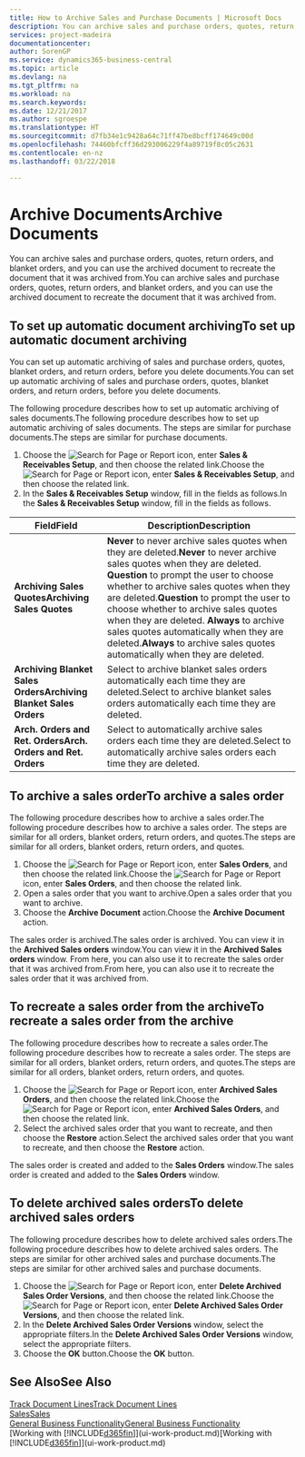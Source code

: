 ```yaml
---
title: How to Archive Sales and Purchase Documents | Microsoft Docs
description: You can archive sales and purchase orders, quotes, return orders, and blanket orders, and you can use the archived document to recreate the document that it was archived from.
services: project-madeira
documentationcenter: 
author: SorenGP
ms.service: dynamics365-business-central
ms.topic: article
ms.devlang: na
ms.tgt_pltfrm: na
ms.workload: na
ms.search.keywords: 
ms.date: 12/21/2017
ms.author: sgroespe
ms.translationtype: HT
ms.sourcegitcommit: d7fb34e1c9428a64c71ff47be8bcff174649c00d
ms.openlocfilehash: 74460bfcff36d293006229f4a89719f8c05c2631
ms.contentlocale: en-nz
ms.lasthandoff: 03/22/2018

---
```

# <a name="archive-documents"></a><span data-ttu-id="dfe61-103">Archive Documents</span><span class="sxs-lookup"><span data-stu-id="dfe61-103">Archive Documents</span></span>
<span data-ttu-id="dfe61-104">You can archive sales and purchase orders, quotes, return orders, and blanket orders, and you can use the archived document to recreate the document that it was archived from.</span><span class="sxs-lookup"><span data-stu-id="dfe61-104">You can archive sales and purchase orders, quotes, return orders, and blanket orders, and you can use the archived document to recreate the document that it was archived from.</span></span>

## <a name="to-set-up-automatic-document-archiving"></a><span data-ttu-id="dfe61-105">To set up automatic document archiving</span><span class="sxs-lookup"><span data-stu-id="dfe61-105">To set up automatic document archiving</span></span>  
<span data-ttu-id="dfe61-106">You can set up automatic archiving of sales and purchase orders, quotes, blanket orders, and return orders, before you delete documents.</span><span class="sxs-lookup"><span data-stu-id="dfe61-106">You can set up automatic archiving of sales and purchase orders, quotes, blanket orders, and return orders, before you delete documents.</span></span>

<span data-ttu-id="dfe61-107">The following procedure describes how to set up automatic archiving of sales documents.</span><span class="sxs-lookup"><span data-stu-id="dfe61-107">The following procedure describes how to set up automatic archiving of sales documents.</span></span> <span data-ttu-id="dfe61-108">The steps are similar for purchase documents.</span><span class="sxs-lookup"><span data-stu-id="dfe61-108">The steps are similar for purchase documents.</span></span>
1.  <span data-ttu-id="dfe61-109">Choose the ![Search for Page or Report](media/ui-search/search_small.png "Search for Page or Report icon") icon, enter **Sales & Receivables Setup**, and then choose the related link.</span><span class="sxs-lookup"><span data-stu-id="dfe61-109">Choose the ![Search for Page or Report](media/ui-search/search_small.png "Search for Page or Report icon") icon, enter **Sales & Receivables Setup**, and then choose the related link.</span></span>
2. <span data-ttu-id="dfe61-110">In the **Sales & Receivables Setup** window, fill in the fields as follows.</span><span class="sxs-lookup"><span data-stu-id="dfe61-110">In the **Sales & Receivables Setup** window, fill in the fields as follows.</span></span>

|<span data-ttu-id="dfe61-111">Field</span><span class="sxs-lookup"><span data-stu-id="dfe61-111">Field</span></span>|<span data-ttu-id="dfe61-112">Description</span><span class="sxs-lookup"><span data-stu-id="dfe61-112">Description</span></span>|
|-----|-----------|
|<span data-ttu-id="dfe61-113">**Archiving Sales Quotes**</span><span class="sxs-lookup"><span data-stu-id="dfe61-113">**Archiving Sales Quotes**</span></span>|<span data-ttu-id="dfe61-114">**Never** to never archive sales quotes when they are deleted.</span><span class="sxs-lookup"><span data-stu-id="dfe61-114">**Never** to never archive sales quotes when they are deleted.</span></span> <span data-ttu-id="dfe61-115">**Question** to prompt the user to choose whether to archive sales quotes when they are deleted.</span><span class="sxs-lookup"><span data-stu-id="dfe61-115">**Question** to prompt the user to choose whether to archive sales quotes when they are deleted.</span></span> <span data-ttu-id="dfe61-116">**Always** to archive sales quotes automatically when they are deleted.</span><span class="sxs-lookup"><span data-stu-id="dfe61-116">**Always** to archive sales quotes automatically when they are deleted.</span></span>|
|<span data-ttu-id="dfe61-117">**Archiving Blanket Sales Orders**</span><span class="sxs-lookup"><span data-stu-id="dfe61-117">**Archiving Blanket Sales Orders**</span></span>|<span data-ttu-id="dfe61-118">Select to archive blanket sales orders automatically each time they are deleted.</span><span class="sxs-lookup"><span data-stu-id="dfe61-118">Select to archive blanket sales orders automatically each time they are deleted.</span></span>|
|<span data-ttu-id="dfe61-119">**Arch. Orders and Ret. Orders**</span><span class="sxs-lookup"><span data-stu-id="dfe61-119">**Arch. Orders and Ret. Orders**</span></span>|<span data-ttu-id="dfe61-120">Select to automatically archive sales orders each time they are deleted.</span><span class="sxs-lookup"><span data-stu-id="dfe61-120">Select to automatically archive sales orders each time they are deleted.</span></span>|

## <a name="to-archive-a-sales-order"></a><span data-ttu-id="dfe61-121">To archive a sales order</span><span class="sxs-lookup"><span data-stu-id="dfe61-121">To archive a sales order</span></span>
<span data-ttu-id="dfe61-122">The following procedure describes how to archive a sales order.</span><span class="sxs-lookup"><span data-stu-id="dfe61-122">The following procedure describes how to archive a sales order.</span></span> <span data-ttu-id="dfe61-123">The steps are similar for all orders, blanket orders, return orders, and quotes.</span><span class="sxs-lookup"><span data-stu-id="dfe61-123">The steps are similar for all orders, blanket orders, return orders, and quotes.</span></span>

1.  <span data-ttu-id="dfe61-124">Choose the ![Search for Page or Report](media/ui-search/search_small.png "Search for Page or Report icon") icon, enter **Sales Orders**, and then choose the related link.</span><span class="sxs-lookup"><span data-stu-id="dfe61-124">Choose the ![Search for Page or Report](media/ui-search/search_small.png "Search for Page or Report icon") icon, enter **Sales Orders**, and then choose the related link.</span></span>  
2.  <span data-ttu-id="dfe61-125">Open a sales order that you want to archive.</span><span class="sxs-lookup"><span data-stu-id="dfe61-125">Open a sales order that you want to archive.</span></span>  
3.  <span data-ttu-id="dfe61-126">Choose the **Archive Document** action.</span><span class="sxs-lookup"><span data-stu-id="dfe61-126">Choose the **Archive Document** action.</span></span>

<span data-ttu-id="dfe61-127">The sales order is archived.</span><span class="sxs-lookup"><span data-stu-id="dfe61-127">The sales order is archived.</span></span> <span data-ttu-id="dfe61-128">You can view it in the **Archived Sales orders** window.</span><span class="sxs-lookup"><span data-stu-id="dfe61-128">You can view it in the **Archived Sales orders** window.</span></span> <span data-ttu-id="dfe61-129">From here, you can also use it to recreate the sales order that it was archived from.</span><span class="sxs-lookup"><span data-stu-id="dfe61-129">From here, you can also use it to recreate the sales order that it was archived from.</span></span>

## <a name="to-recreate-a-sales-order-from-the-archive"></a><span data-ttu-id="dfe61-130">To recreate a sales order from the archive</span><span class="sxs-lookup"><span data-stu-id="dfe61-130">To recreate a sales order from the archive</span></span>
<span data-ttu-id="dfe61-131">The following procedure describes how to recreate a sales order.</span><span class="sxs-lookup"><span data-stu-id="dfe61-131">The following procedure describes how to recreate a sales order.</span></span> <span data-ttu-id="dfe61-132">The steps are similar for all orders, blanket orders, return orders, and quotes.</span><span class="sxs-lookup"><span data-stu-id="dfe61-132">The steps are similar for all orders, blanket orders, return orders, and quotes.</span></span>

1.  <span data-ttu-id="dfe61-133">Choose the ![Search for Page or Report](media/ui-search/search_small.png "Search for Page or Report icon") icon, enter **Archived Sales Orders**, and then choose the related link.</span><span class="sxs-lookup"><span data-stu-id="dfe61-133">Choose the ![Search for Page or Report](media/ui-search/search_small.png "Search for Page or Report icon") icon, enter **Archived Sales Orders**, and then choose the related link.</span></span>
2.  <span data-ttu-id="dfe61-134">Select the archived sales order that you want to recreate, and then choose the **Restore** action.</span><span class="sxs-lookup"><span data-stu-id="dfe61-134">Select the archived sales order that you want to recreate, and then choose the **Restore** action.</span></span>  

<span data-ttu-id="dfe61-135">The sales order is created and added to the **Sales Orders** window.</span><span class="sxs-lookup"><span data-stu-id="dfe61-135">The sales order is created and added to the **Sales Orders** window.</span></span>

## <a name="to-delete-archived-sales-orders"></a><span data-ttu-id="dfe61-136">To delete archived sales orders</span><span class="sxs-lookup"><span data-stu-id="dfe61-136">To delete archived sales orders</span></span>
<span data-ttu-id="dfe61-137">The following procedure describes how to delete archived sales orders.</span><span class="sxs-lookup"><span data-stu-id="dfe61-137">The following procedure describes how to delete archived sales orders.</span></span> <span data-ttu-id="dfe61-138">The steps are similar for other archived sales and purchase documents.</span><span class="sxs-lookup"><span data-stu-id="dfe61-138">The steps are similar for other archived sales and purchase documents.</span></span>

1.  <span data-ttu-id="dfe61-139">Choose the ![Search for Page or Report](media/ui-search/search_small.png "Search for Page or Report icon") icon, enter **Delete Archived Sales Order Versions**, and then choose the related link.</span><span class="sxs-lookup"><span data-stu-id="dfe61-139">Choose the ![Search for Page or Report](media/ui-search/search_small.png "Search for Page or Report icon") icon, enter **Delete Archived Sales Order Versions**, and then choose the related link.</span></span>  
2.  <span data-ttu-id="dfe61-140">In the **Delete Archived Sales Order Versions** window, select the appropriate filters.</span><span class="sxs-lookup"><span data-stu-id="dfe61-140">In the **Delete Archived Sales Order Versions** window, select the appropriate filters.</span></span>  
3.  <span data-ttu-id="dfe61-141">Choose the **OK** button.</span><span class="sxs-lookup"><span data-stu-id="dfe61-141">Choose the **OK** button.</span></span>

## <a name="see-also"></a><span data-ttu-id="dfe61-142">See Also</span><span class="sxs-lookup"><span data-stu-id="dfe61-142">See Also</span></span>
[<span data-ttu-id="dfe61-143">Track Document Lines</span><span class="sxs-lookup"><span data-stu-id="dfe61-143">Track Document Lines</span></span>](across-how-to-track-document-lines.md)  
[<span data-ttu-id="dfe61-144">Sales</span><span class="sxs-lookup"><span data-stu-id="dfe61-144">Sales</span></span>](sales-manage-sales.md)  
[<span data-ttu-id="dfe61-145">General Business Functionality</span><span class="sxs-lookup"><span data-stu-id="dfe61-145">General Business Functionality</span></span>](ui-across-business-areas.md)  
<span data-ttu-id="dfe61-146">[Working with [!INCLUDE[d365fin](includes/d365fin_md.md)]](ui-work-product.md)</span><span class="sxs-lookup"><span data-stu-id="dfe61-146">[Working with [!INCLUDE[d365fin](includes/d365fin_md.md)]](ui-work-product.md)</span></span>


